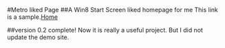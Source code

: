 #Metro liked Page
##A Win8 Start Screen liked homepage for me
This link is a sample.[Home](http://home.spdf.me/)

##version 0.2 complete!
Now it is really a useful project.
But I did not update the demo site.